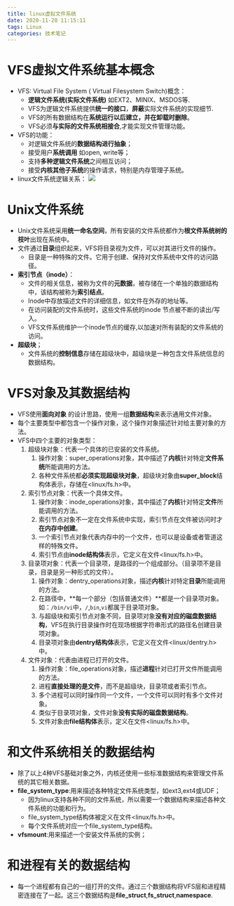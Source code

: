 ```yaml
---
title: linux虚拟文件系统
date: 2020-11-20 11:15:11
tags: Linux
categories: 技术笔记
---
```


# VFS虚拟文件系统基本概念


* VFS: Virtual File System ( Virtual Filesystem Switch)概念：
    * **逻辑文件系统(实际文件系统)**  如EXT2、MINIX、MSDOS等.
    * VFS为逻辑文件系统提供**统一的接口**，**屏蔽**实际文件系统的实现细节.
    * VFS的所有数据结构在**系统运行以后建立，并在卸载时删除**。
    * VFS必须**与实际的文件系统相接合**,才能实现文件管理功能。
* VFS的功能：
  * 对逻辑文件系统的**数据结构进行抽象**；
  * 接受用户**系统调用** 如open, write等；
  * 支持**多种逻辑文件系统**之间相互访问；
  * 接受**内核其他子系统**的操作请求，特别是内存管理子系统。
* linux文件系统逻辑关系：
![](https://gitee.com/zhangjie0524/picgo/raw/master/img/20201120114340.jpg)


# Unix文件系统

* Unix文件系统采用**统一命名空间**，所有安装的文件系统都作为**根文件系统树的枝叶**出现在系统中。
* 文件通过**目录**组织起来，VFS将目录视为文件，可以对其进行文件的操作。
  * 目录是一种特殊的文件。它用于创建、保持对文件系统中文件的访问路径。
* **索引节点（inode）**：
  * 文件的相关信息，被称为文件的**元数据**，被存储在一个单独的数据结构中，该结构被称为**索引结点**。
  * Inode中存放描述文件的详细信息，如文件在外存的地址等。
  * 在访问装配的文件系统时，这些文件系统的inode 节点被不断的读出/写入。
  * VFS文件系统维护一个inode节点的缓存,以加速对所有装配的文件系统的访问。
* **超级块**；
  * 文件系统的**控制信息**存储在超级块中，超级块是一种包含文件系统信息的数据结构。

# VFS对象及其数据结构

* VFS使用**面向对象** 的设计思路，使用一组**数据结构**来表示通用文件对象。
* 每个主要类型中都包含一个操作对象，这个操作对象描述针对给主要对象的方法。
* VFS中四个主要的对象类型：
  1. 超级块对象：代表一个具体的已安装的文件系统。
     1. 操作对象：super_operations对象，其中描述了**内核**针对特定**文件系统**所能调用的方法。
     2. 各种文件系统都**必须实现超级块对象**，超级块对象由**super_block**结构体表示，存储在<linux/fs.h>中。
  2. 索引节点对象：代表一个具体文件。
     1. 操作对象：inode_operations对象，其中描述了**内核**针对特定**文件**所能调用的方法。
     2. 索引节点对象不一定在文件系统中实现，索引节点在文件被访问时才**在内存中创建**。
     3. 一个索引节点对象代表内存中的一个文件，也可以是设备或者管道这样的特殊文件。
     4. 索引节点由**inode结构体**表示，它定义在文件<linux/fs.h>中。
  3. 目录项对象：代表一个目录项，是路径的一个组成部分。（目录项不是目录，目录是另一种形式的文件）。
     1. 操作对象：dentry_operations对象，描述**内核**针对特定**目录**所能调用的方法。
     2. 在路径中，**每一个部分（包括普通文件）**都是一个目录项对象。如：`/bin/vi`中，`/`,`bin`,`vi`都属于目录项对象。
     3. 与超级块和索引节点对象不同，目录项对象**没有对应的磁盘数据结构**，VFS在执行目录操作时在现场根据字符串形式的路径名创建目录项对象。
     4. 目录项对象由**dentry结构体**表示，它定义在文件<linux/dentry.h>中。
  4. 文件对象：代表由进程已打开的文件。
     1. 操作对象：file_operations对象，描述**进程**针对已打开文件所能调用的方法。
     2. 进程**直接处理的是文件**，而不是超级块，目录项或者索引节点。
     3. 多个进程可以同时操作同一个文件，一个文件可以同时有多个文件对象。
     4. 类似于目录项对象，文件对象**没有实际的磁盘数据结构**。
     5. 文件对象由**file结构体**表示，定义在文件<linux/fs.h>中。

# 和文件系统相关的数据结构

* 除了以上4种VFS基础对象之外，内核还使用一些标准数据结构来管理文件系统的其它相关数据。
* **file_system_type**:用来描述各种特定文件系统类型，如ext3,ext4或UDF；
  * 因为linux支持各种不同的文件系统，所以需要一个数据结构来描述各种文件系统的功能和行为。
  * file_system_type结构体被定义在文件<linux/fs.h>中。
  * 每个文件系统对应一个file_system_type结构。
* **vfsmount**:用来描述一个安装文件系统的实例；

# 和进程有关的数据结构

* 每一个进程都有自己的一组打开的文件。通过三个数据结构将VFS层和进程精密连接在了一起。这三个数据结构是**file_struct**,**fs_struct**,**namespace**.

 
